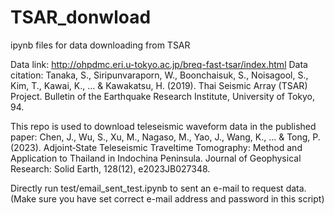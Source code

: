 # TSAR_donwload
ipynb files for data downloading from TSAR


Data link: http://ohpdmc.eri.u-tokyo.ac.jp/breq-fast-tsar/index.html
Data citation: Tanaka, S., Siripunvaraporn, W., Boonchaisuk, S., Noisagool, S., Kim, T., Kawai, K., ... & Kawakatsu, H. (2019). Thai Seismic Array (TSAR) Project. Bulletin of the Earthquake Research Institute, University of Tokyo, 94.


This repo is used to download teleseismic waveform data in the published paper:
Chen, J., Wu, S., Xu, M., Nagaso, M., Yao, J., Wang, K., ... & Tong, P. (2023). Adjoint‐State Teleseismic Traveltime Tomography: Method and Application to Thailand in Indochina Peninsula. Journal of Geophysical Research: Solid Earth, 128(12), e2023JB027348.



Directly run test/email_sent_test.ipynb to sent an e-mail to request data. (Make sure you have set correct e-mail address and password in this script)  